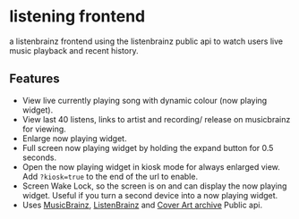 # listening frontend
a listenbrainz frontend using the listenbrainz public api to watch users live music playback and recent history.

## Features
- View live currently playing song with dynamic colour (now playing widget).
- View last 40 listens, links to artist and recording/ release on musicbrainz for viewing.
- Enlarge now playing widget.
- Full screen now playing widget by holding the expand button for 0.5 seconds.
- Open the now playing widget in kiosk mode for always enlarged view. Add `?kiosk=true` to the end of the url to enable.
- Screen Wake Lock, so the screen is on and can display the now playing widget. Useful if you turn a second device into a now playing widget.
- Uses [MusicBrainz](https://musicbrainz.org/doc/MusicBrainz_API), [ListenBrainz](https://listenbrainz.readthedocs.io/en/latest/) and [Cover Art archive](https://musicbrainz.org/doc/Cover_Art_Archive/API) Public api.
